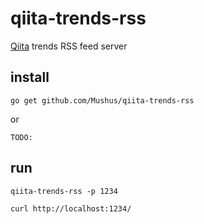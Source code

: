 # qiita-trends-rss
[Qiita](https://qiita.com/) trends RSS feed server

## install

```
go get github.com/Mushus/qiita-trends-rss
```

or

```
TODO:
```


## run

```
qiita-trends-rss -p 1234
```

```
curl http://localhost:1234/
```

